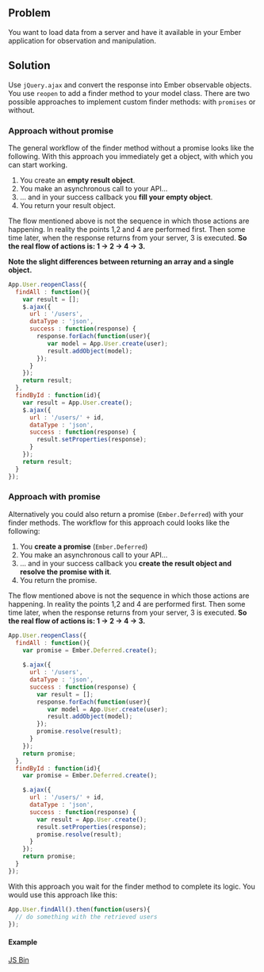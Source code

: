 ## Problem
You want to load data from a server and have it available in your Ember application for observation and manipulation.

## Solution
Use `jQuery.ajax` and convert the response into Ember observable objects. You use `reopen` to add a finder method to your model class. There are two possible approaches to implement custom finder methods: with `promises` or without. 


### Approach without promise
The general workflow of the finder method without a promise looks like the following. With this approach you immediately get a object, with which you can start working.

1. You create an **empty result object**.
2. You make an asynchronous call to your API...
3. ... and in your success callback you **fill your empty object**.
4. You return your result object.

The flow mentioned above is not the sequence in which those actions are happening. In reality the points 1,2 and 4 are performed first. Then some time later, when the response returns from your server, 3 is executed. **So the real flow of actions is: 1 -> 2 -> 4 -> 3.**



**Note the slight differences between returning an array and a single object.**

```javascript
App.User.reopenClass({
  findAll : function(){
    var result = [];
    $.ajax({
      url : '/users',
      dataType : 'json',
      success : function(response) {
        response.forEach(function(user){
           var model = App.User.create(user);
           result.addObject(model);
        });
      }
    });
    return result;
  },
  findById : function(id){
    var result = App.User.create();
    $.ajax({
      url : '/users/' + id,
      dataType : 'json',
      success : function(response) {
        result.setProperties(response);
      }
    });
    return result;
  }
});
```


### Approach with promise
Alternatively you could also return a promise (`Ember.Deferred`) with your finder methods. The workflow for this approach could looks like the following:

1. You **create a promise** (`Ember.Deferred`)
2. You make an asynchronous call to your API...
3. ... and in your success callback you **create the result object and resolve the promise with it**.
4. You return the promise.

The flow mentioned above is not the sequence in which those actions are happening. In reality the points 1,2 and 4 are performed first. Then some time later, when the response returns from your server, 3 is executed. **So the real flow of actions is: 1 -> 2 -> 4 -> 3.**

```javascript
App.User.reopenClass({
  findAll : function(){
  	var promise = Ember.Deferred.create();
    
    $.ajax({
      url : '/users',
      dataType : 'json',
      success : function(response) {
      	var result = [];
        response.forEach(function(user){
           var model = App.User.create(user);
           result.addObject(model);
        });
        promise.resolve(result);
      }
    });
    return promise;
  },
  findById : function(id){
    var promise = Ember.Deferred.create();

    $.ajax({
      url : '/users/' + id,
      dataType : 'json',
      success : function(response) {
      	var result = App.User.create();
        result.setProperties(response);
        promise.resolve(result);
      }
    });
    return promise;
  }
});
```

With this approach you wait for the finder method to complete its logic. You would use this approach like this:

```javascript
App.User.findAll().then(function(users){
  // do something with the retrieved users
});
```


#### Example

<a class="jsbin-embed" href="http://jsbin.com/UGuciwo/3/embed?js,output">JS Bin</a><script src="http://static.jsbin.com/js/embed.js"></script>
